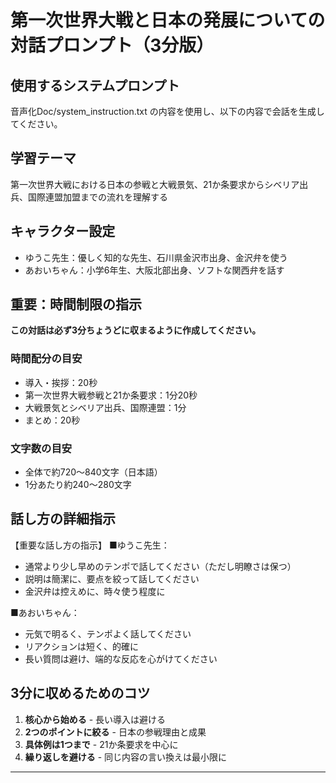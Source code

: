 # 第一次世界大戦と日本の発展についての対話プロンプト（3分版）

## 使用するシステムプロンプト
音声化Doc/system_instruction.txt の内容を使用し、以下の内容で会話を生成してください。

## 学習テーマ
第一次世界大戦における日本の参戦と大戦景気、21か条要求からシベリア出兵、国際連盟加盟までの流れを理解する

## キャラクター設定
- ゆうこ先生：優しく知的な先生、石川県金沢市出身、金沢弁を使う
- あおいちゃん：小学6年生、大阪北部出身、ソフトな関西弁を話す

## 重要：時間制限の指示
**この対話は必ず3分ちょうどに収まるように作成してください。**

### 時間配分の目安
- 導入・挨拶：20秒
- 第一次世界大戦参戦と21か条要求：1分20秒
- 大戦景気とシベリア出兵、国際連盟：1分
- まとめ：20秒

### 文字数の目安
- 全体で約720〜840文字（日本語）
- 1分あたり約240〜280文字

## 話し方の詳細指示

【重要な話し方の指示】
■ゆうこ先生：
- 通常より少し早めのテンポで話してください（ただし明瞭さは保つ）
- 説明は簡潔に、要点を絞って話してください
- 金沢弁は控えめに、時々使う程度に

■あおいちゃん：
- 元気で明るく、テンポよく話してください
- リアクションは短く、的確に
- 長い質問は避け、端的な反応を心がけてください

## 3分に収めるためのコツ
1. **核心から始める** - 長い導入は避ける
2. **2つのポイントに絞る** - 日本の参戦理由と成果
3. **具体例は1つまで** - 21か条要求を中心に
4. **繰り返しを避ける** - 同じ内容の言い換えは最小限に

---

<Style instructions>
Speaker 1（ゆうこ先生）: こんにちは、あおいちゃん。今日は第一次世界大戦と日本の関係について勉強しようね。

Speaker 2（あおいちゃん）: はい！第一次世界大戦って、日本も参加したんですか？

Speaker 1: そうなんやよ。1914年に始まった第一次世界大戦に、日本は日英同盟を理由に参戦したんや。

Speaker 2: へー！イギリスと同盟やったから？

Speaker 1: そう！でも実は、日本は中国にあるドイツの権益を狙ってたんやね。青島を占領して、さらに中国に21か条の要求を出したんやよ。

Speaker 2: 21か条？それって何を要求したんですか？

Speaker 1: 中国でのドイツの権益を日本に譲ることや、鉄道の権利なんかを要求したんや。中国にとってはとても厳しい内容やったね。

Speaker 2: なんかちょっと強引やなぁ...

Speaker 1: そうやね。でも日本はこの戦争で大きく儲けたんやよ。ヨーロッパが戦争で忙しいから、日本の輸出が増えて「大戦景気」が起きたんや。

Speaker 2: 景気が良くなったんや！

Speaker 1: うん。造船業や製鉄業が発展して、「成金」って呼ばれるお金持ちも生まれたんやよ。でも1918年にはシベリア出兵もあってね。

Speaker 2: シベリア出兵って？

Speaker 1: ロシア革命が起きて、連合国と一緒にシベリアに軍隊を送ったんや。結局うまくいかなくて、たくさんのお金を使っただけやったけどね。

Speaker 2: 戦争が終わったらどうなったんですか？

Speaker 1: 1920年に国際連盟ができて、日本は常任理事国になったんやよ。アジアで唯一の大国として認められたんやね。

Speaker 2: すごい！日本が世界の大国になったんや！

Speaker 1: そう！第一次世界大戦で日本は大きく発展して、国際社会での地位も上がった。でもその後の行動が問題になっていくんやけどね。

Speaker 2: なるほど！よくわかりました！ありがとうございました！

---